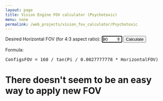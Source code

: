 ```yaml
---
layout: page
title: Vision Engine FOV calculator (Psychotoxic)
menu: none
permalink: /web_projects/vision_fov_calculator/Psychotoxic
---
```

Desired Horizontal FOV (for 4:3 aspect ratio): <input type="number" id="desiredFOV" min="10" max="351" value="90" autofocus /> <button onclick="calculateFOV()">Calculate</button>

<p id="results"></p>
<script>
function calculateFOV() {
	var f_desiredFOV = parseFloat(document.getElementById("desiredFOV").value);
	var f_Result = 160 / Math.tan(3.1415927 * 0.0027777778 * f_desiredFOV);
    document.getElementById("results").innerHTML = "<b>Your FOV config value is:</b> <u>" + f_Result + "</u>";
}

function getValuesFromLocationHash() {
    var x = location.hash;
	var splt = x.split("&");
	if(splt[0].startsWith("#"))
	{
		splt[0] = splt[0].substr(1,splt[0].lenght);
	}
	
	var i;
	for(i=0; i<splt.length; i++)
	{
	   if(splt[i].startsWith("DesiredFOV"))
	   {
		   var helper = splt[i].split("=");
		   document.getElementById("desiredFOV").value = helper[1];
	   }
	}
}

getValuesFromLocationHash();
calculateFOV();
</script>

Formula:
<pre>ConfigsFOV = 160 / tan(Pi / 0.0027777778 * HorizontalFOV)</pre>

<h1>There doesn't seem to be an easy way to apply new FOV</h1>